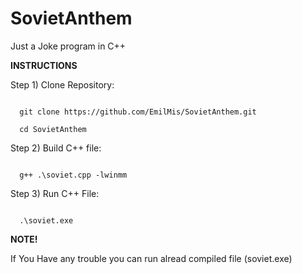 # SovietAnthem
Just a Joke program in C++

<strong>INSTRUCTIONS</strong>

Step 1) Clone Repository:

<code>
  git clone https://github.com/EmilMis/SovietAnthem.git
</code>


<code>
  cd SovietAnthem
</code>

Step 2) Build C++ file:

<code>
  g++ .\soviet.cpp -lwinmm
</code>

Step 3) Run C++ File:

<code>
  .\soviet.exe
</code>

<strong>NOTE!</strong>

If You Have any trouble you can run alread compiled file (soviet.exe)
